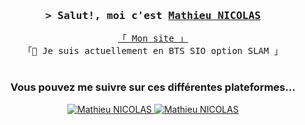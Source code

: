 <h3 align="center">
        <samp>&gt; Salut!, moi c'est
                <b><a target="_blank" href="https://mathieunicolas.fr">Mathieu NICOLAS</a></b>
        </samp>
</h3>


<p align="center"> 
  <samp>
    <a href="https://mathieunicolas.fr">「 Mon site 」</a>
    <br> 
    「🌱 Je suis actuellement en BTS SIO option SLAM 」
    <br>
    <br>
  </samp>
</p>

<h3 align="center"> 
  Vous pouvez me suivre sur ces différentes plateformes...
</h3>

<p align="center">
 <a href="https://mathieunicolas.fr" target="blank">
  <img src="https://img.shields.io/badge/Website-DC143C?style=for-the-badge&logo=medium&logoColor=white" alt="Mathieu NICOLAS" />
 </a>
 <a href="https://www.linkedin.com/in/mathieu-nicolas-9b4652225/" target="_blank">
  <img src="https://img.shields.io/badge/LinkedIn-0077B5?style=for-the-badge&logo=linkedin&logoColor=white" alt="Mathieu NICOLAS"/>
 </a>
